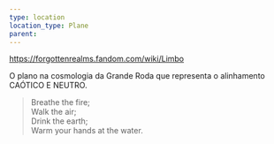 ```yaml
---
type: location
location_type: Plane
parent:
---
```

https://forgottenrealms.fandom.com/wiki/Limbo

O plano na cosmologia da Grande Roda que representa o alinhamento CAÓTICO E NEUTRO. 

>Breathe the fire;  
  Walk the air;  
  Drink the earth;  
  Warm your hands at the water.

